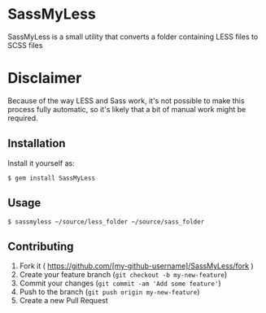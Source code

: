 # SassMyLess

SassMyLess is a small utility that converts a folder containing LESS files to SCSS files

# Disclaimer

Because of the way LESS and Sass work, it's not possible to make this process fully automatic, so it's likely that a bit of manual work might be required.

## Installation

Install it yourself as:

    $ gem install SassMyLess

## Usage

    $ sassmyless ~/source/less_folder ~/source/sass_folder

## Contributing

1. Fork it ( https://github.com/[my-github-username]/SassMyLess/fork )
2. Create your feature branch (`git checkout -b my-new-feature`)
3. Commit your changes (`git commit -am 'Add some feature'`)
4. Push to the branch (`git push origin my-new-feature`)
5. Create a new Pull Request
